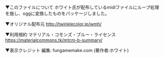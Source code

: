 ▼このファイルについて
ホワイト氏が配布しているmidiファイルにループ処理を施し、oggに変換したものをパッケージしました。


▼オリジナル配布元
http://twinklecolor.jp/wmh/


▼利用規約
マテリアル・コモンズ・ブルー・ライセンス
https://materialcommons.tk/mtcm-b-summary/


▼表示クレジット
編集: fungamemake.com (著作者:ホワイト)
